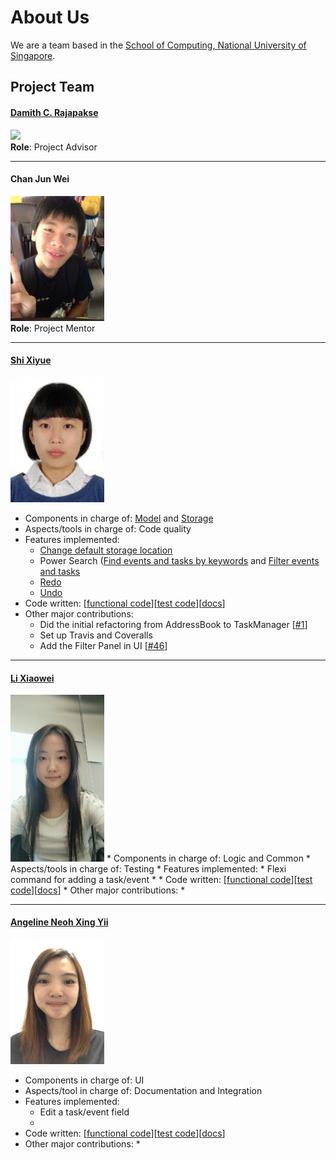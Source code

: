 # About Us

We are a team based in the [School of Computing, National University of Singapore](http://www.comp.nus.edu.sg).

## Project Team

#### [Damith C. Rajapakse](http://www.comp.nus.edu.sg/~damithch) <br>
<img src="images/DamithRajapakse.jpg" width="150"><br>
**Role**: Project Advisor

-----

#### Chan Jun Wei
<img src="images/ChanJunWei.jpg" width="150"><br>
**Role**: Project Mentor  

-----
<!-- @@author A0146123R-->
#### [Shi Xiyue](https://github.com/shixiyue)
<img src="images/ShiXiyue.jpg" width="150"><br>
* Components in charge of: [Model](https://github.com/CS2103AUG2016-F10-C4/main/tree/master/src/main/java/seedu/address/model) and [Storage](https://github.com/CS2103AUG2016-F10-C4/main/tree/master/src/main/java/seedu/address/storage)
* Aspects/tools in charge of: Code quality
* Features implemented:
  * [Change default storage location](https://github.com/CS2103AUG2016-F10-C4/main/blob/master/docs/UserGuide.md#changing-default-storage-location-change)
  * Power Search ([Find events and tasks by keywords](https://github.com/CS2103AUG2016-F10-C4/main/blob/master/docs/UserGuide.md#finding-all-todos-containing-any-keyword-in-their-name-find) and [Filter events and tasks](https://github.com/CS2103AUG2016-F10-C4/main/blob/master/docs/UserGuide.md#filter-todos-filter)
  * [Redo](https://github.com/CS2103AUG2016-F10-C4/main/blob/master/docs/UserGuide.md#redo-operations-redo)
  * [Undo](https://github.com/CS2103AUG2016-F10-C4/main/blob/master/docs/UserGuide.md#undo-operations-undo)
* Code written: [<a href="../collated/main/A0146123R.md">functional code</a>][<a href="../collated/test/A0146123R.md">test code</a>][<a href="../collated/docs/A0146123R.md">docs</a>]
* Other major contributions:
  * Did the initial refactoring from AddressBook to TaskManager [[#1](https://github.com/CS2103AUG2016-F10-C4/main/pull/1)]
  * Set up Travis and Coveralls
  * Add the Filter Panel in UI [[#46](https://github.com/CS2103AUG2016-F10-C4/main/pull/46)]
<!-- @@author -->

-----

#### [Li Xiaowei](https://github.com/LiXiaoooowei)
<img src="images/LiXiaowei.jpg" width="150">
* Components in charge of: Logic and Common
* Aspects/tools in charge of: Testing
* Features implemented:
  * Flexi command for adding a task/event
  * 
* Code written: [<a href="../collated/main/A0142325R.md">functional code</a>][<a href="../collated/test/A0142325R.md">test code</a>][<a href="../collated/docs/A0142325R.md">docs</a>]
* Other major contributions:
  * 
        
-----

#### [Angeline Neoh Xing Yii](https://github.com/angellineeee)
<img src="images/AngelineNeoh.jpg" width="150"><br>
* Components in charge of: UI
* Aspects/tool in charge of: Documentation and Integration
* Features implemented:
  * Edit a task/event field
  * 
* Code written: [<a href="../collated/main/A0138717X.md">functional code</a>][<a href="../collated/test/A0138717X.md">test code</a>][<a href="../collated/docs/A0138717X.md">docs</a>]
* Other major contributions:
  * 
